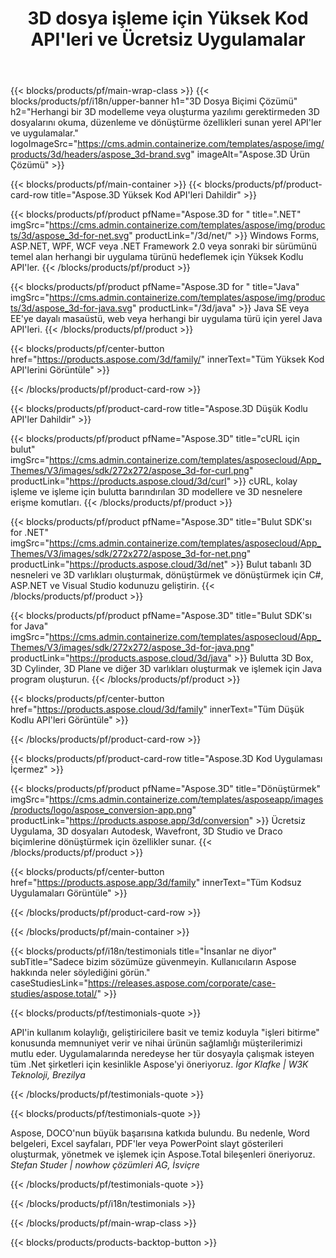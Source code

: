 ﻿---
title: 3D dosya işleme için Yüksek Kod API'leri ve Ücretsiz Uygulamalar 
weight: 1460
url: /tr/
description: 3D dosyalarını düzenleyin ve dönüştürün. 3D modelleme yazılımı gerekmez. Geometri ile çalışın, sahne hiyerarşisi, ağları paylaşın veya bölün, Nesneleri Canlandırın, Hedef Kamera Ekleyin.
google_site_verification: pJzfspWbY9hmASAU3ozD0x1YVIt8rcjsmkvNtlT8jsM
---
{{< blocks/products/pf/main-wrap-class >}}
{{< blocks/products/pf/i18n/upper-banner h1="3D Dosya Biçimi Çözümü" h2="Herhangi bir 3D modelleme veya oluşturma yazılımı gerektirmeden 3D dosyalarını okuma, düzenleme ve dönüştürme özellikleri sunan yerel API\'ler ve uygulamalar." logoImageSrc="https://cms.admin.containerize.com/templates/aspose/img/products/3d/headers/aspose_3d-brand.svg" imageAlt="Aspose.3D Ürün Çözümü" >}}

{{< blocks/products/pf/main-container >}}
{{< blocks/products/pf/product-card-row title="Aspose.3D Yüksek Kod API\'leri Dahildir" >}}

{{< blocks/products/pf/product pfName="Aspose.3D for " title=".NET" imgSrc="https://cms.admin.containerize.com/templates/aspose/img/products/3d/aspose_3d-for-net.svg" productLink="/3d/net/" >}}
Windows Forms, ASP.NET, WPF, WCF veya .NET Framework 2.0 veya sonraki bir sürümünü temel alan herhangi bir uygulama türünü hedeflemek için Yüksek Kodlu API'ler.
{{< /blocks/products/pf/product >}}

{{< blocks/products/pf/product pfName="Aspose.3D for " title="Java" imgSrc="https://cms.admin.containerize.com/templates/aspose/img/products/3d/aspose_3d-for-java.svg" productLink="/3d/java" >}}
Java SE veya EE'ye dayalı masaüstü, web veya herhangi bir uygulama türü için yerel Java API'leri.
{{< /blocks/products/pf/product >}}

{{< blocks/products/pf/center-button href="https://products.aspose.com/3d/family/" innerText="Tüm Yüksek Kod API\'lerini Görüntüle" >}}

{{< /blocks/products/pf/product-card-row >}}

{{< blocks/products/pf/product-card-row title="Aspose.3D Düşük Kodlu API\'ler Dahildir" >}}

{{< blocks/products/pf/product pfName="Aspose.3D" title="cURL için bulut" imgSrc="https://cms.admin.containerize.com/templates/asposecloud/App_Themes/V3/images/sdk/272x272/aspose_3d-for-curl.png" productLink="https://products.aspose.cloud/3d/curl" >}}
cURL, kolay işleme ve işleme için bulutta barındırılan 3D modellere ve 3D nesnelere erişme komutları.
{{< /blocks/products/pf/product >}}

{{< blocks/products/pf/product pfName="Aspose.3D" title="Bulut SDK\'sı for .NET" imgSrc="https://cms.admin.containerize.com/templates/asposecloud/App_Themes/V3/images/sdk/272x272/aspose_3d-for-net.png" productLink="https://products.aspose.cloud/3d/net" >}}
Bulut tabanlı 3D nesneleri ve 3D varlıkları oluşturmak, dönüştürmek ve dönüştürmek için C#, ASP.NET ve Visual Studio kodunuzu geliştirin.
{{< /blocks/products/pf/product >}}

{{< blocks/products/pf/product pfName="Aspose.3D" title="Bulut SDK\'sı for Java" imgSrc="https://cms.admin.containerize.com/templates/asposecloud/App_Themes/V3/images/sdk/272x272/aspose_3d-for-java.png" productLink="https://products.aspose.cloud/3d/java" >}}
Bulutta 3D Box, 3D Cylinder, 3D Plane ve diğer 3D varlıkları oluşturmak ve işlemek için Java program oluşturun.
{{< /blocks/products/pf/product >}}

{{< blocks/products/pf/center-button href="https://products.aspose.cloud/3d/family" innerText="Tüm Düşük Kodlu API\'leri Görüntüle" >}}

{{< /blocks/products/pf/product-card-row >}}

{{< blocks/products/pf/product-card-row title="Aspose.3D Kod Uygulaması İçermez" >}}

{{< blocks/products/pf/product pfName="Aspose.3D" title="Dönüştürmek" imgSrc="https://cms.admin.containerize.com/templates/asposeapp/images/products/logo/aspose_conversion-app.png" productLink="https://products.aspose.app/3d/conversion" >}}
Ücretsiz Uygulama, 3D dosyaları Autodesk, Wavefront, 3D Studio ve Draco biçimlerine dönüştürmek için özellikler sunar.
{{< /blocks/products/pf/product >}}

{{< blocks/products/pf/center-button href="https://products.aspose.app/3d/family" innerText="Tüm Kodsuz Uygulamaları Görüntüle" >}}

{{< /blocks/products/pf/product-card-row >}}

{{< /blocks/products/pf/main-container >}}

{{< blocks/products/pf/i18n/testimonials title="İnsanlar ne diyor" subTitle="Sadece bizim sözümüze güvenmeyin. Kullanıcıların Aspose hakkında neler söylediğini görün." caseStudiesLink="https://releases.aspose.com/corporate/case-studies/aspose.total/" >}}

{{< blocks/products/pf/testimonials-quote >}}
<p class="first">
 API'in kullanım kolaylığı, geliştiricilere basit ve temiz koduyla "işleri bitirme" konusunda memnuniyet verir ve nihai ürünün sağlamlığı müşterilerimizi mutlu eder. Uygulamalarında neredeyse her tür dosyayla çalışmak isteyen tüm .Net şirketleri için kesinlikle Aspose'yi öneriyoruz.
 <em>
  İgor Klafke | W3K Teknoloji, Brezilya
 </em>
</p>

{{< /blocks/products/pf/testimonials-quote >}}

{{< blocks/products/pf/testimonials-quote >}}
<p class="second">
 Aspose, DOCO'nun büyük başarısına katkıda bulundu. Bu nedenle, Word belgeleri, Excel sayfaları, PDF'ler veya PowerPoint slayt gösterileri oluşturmak, yönetmek ve işlemek için Aspose.Total bileşenleri öneriyoruz.
 <em>
  Stefan Studer | nowhow çözümleri AG, İsviçre
 </em>
</p>

{{< /blocks/products/pf/testimonials-quote >}}

{{< /blocks/products/pf/i18n/testimonials >}}

{{< /blocks/products/pf/main-wrap-class >}}

{{< blocks/products/products-backtop-button >}}